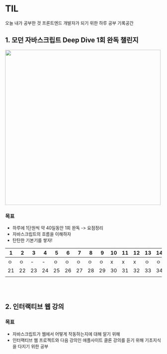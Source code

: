 # TIL
오늘 내가 공부한 것
프론트엔드 개발자가 되기 위한 하루 공부 기록공간

## 1. 모던 자바스크립트 Deep Dive 1회 완독 챌린지
<img src="https://cdn.inflearn.com/public/courses/327974/cover/3b014384-8b3e-4f66-a4de-a94ffff11f58/Modern%20Javascript%20Deep%20Dive.png" width="500px">

### 목표
+ 하루에 1단원씩 약 40일동안 1회 완독 -> 요점정리
+ 자바스크립트의 흐름을 이해하자
+ 탄탄한 기본기를 쌓자!

|1|2|3|4|5|6|7|8|9|10|11|12|13|14|15|16|17|18|19|20|
|---|---|---|---|---|---|---|---|---|---|---|---|---|---|---|---|---|---|---|---|
|ㅇ|ㅇ|-|-|ㅇ|ㅇ|ㅇ|ㅇ|ㅇ|x|x|x|ㅇ|ㅇ|ㅇ|x|x|ㅇ|||
|21|22|23|24|25|26|27|28|29|30|31|32|33|34|35|36|37|38|39|40|
||||||||||||||||||||

<br>
<br>

## 2. 인터랙티브 웹 강의 
### 목표
+ 자바스크립트가 웹에서 어떻게 작동하는지에 대해 알기 위해
+ 인터랙티브 웹 프로젝트와 다음 강의인 애플사이트 클론 강의를 듣기 위해 기초지식을 다지기 위한 공부
